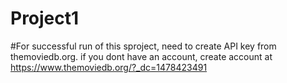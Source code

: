 # Project1
#For successful run of this sproject, need to create API key from themoviedb.org. if you dont have an account, create account at https://www.themoviedb.org/?_dc=1478423491

